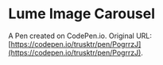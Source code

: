 # Lume Image Carousel

A Pen created on CodePen.io. Original URL: [https://codepen.io/trusktr/pen/PogrrzJ](https://codepen.io/trusktr/pen/PogrrzJ).

